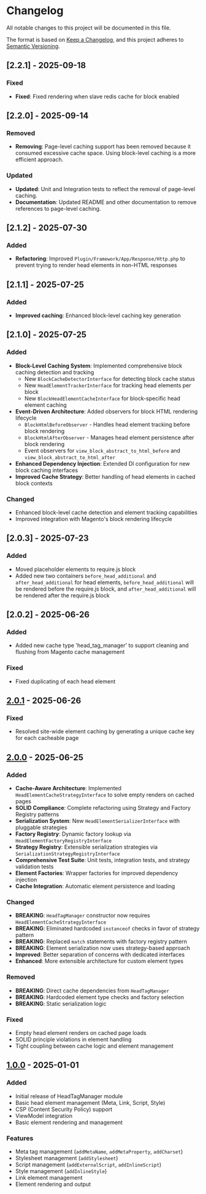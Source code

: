 # Changelog

All notable changes to this project will be documented in this file.

The format is based on [Keep a Changelog](https://keepachangelog.com/en/1.0.0/),
and this project adheres to [Semantic Versioning](https://semver.org/spec/v2.0.0.html).
## [2.2.1] - 2025-09-18

### Fixed
- **Fixed**: Fixed rendering when slave redis cache for block enabled

## [2.2.0] - 2025-09-14
### Removed
- **Removing**: Page-level caching support has been removed because it consumed excessive cache space. Using block-level caching is a more efficient approach.

### Updated
- **Updated**: Unit and Integration tests to reflect the removal of page-level caching.
- **Documentation**: Updated README and other documentation to remove references to page-level caching.

## [2.1.2] - 2025-07-30
### Added
- **Refactoring**: Improved `Plugin/Framework/App/Response/Http.php` to prevent trying to render head elements in non-HTML responses

## [2.1.1] - 2025-07-25
### Added
- **Improved caching**: Enhanced block-level caching key generation

## [2.1.0] - 2025-07-25
### Added
- **Block-Level Caching System**: Implemented comprehensive block caching detection and tracking
  - New `BlockCacheDetectorInterface` for detecting block cache status
  - New `HeadElementTrackerInterface` for tracking head elements per block
  - New `BlockHeadElementCacheInterface` for block-specific head element caching
- **Event-Driven Architecture**: Added observers for block HTML rendering lifecycle
  - `BlockHtmlBeforeObserver` - Handles head element tracking before block rendering
  - `BlockHtmlAfterObserver` - Manages head element persistence after block rendering
  - Event observers for `view_block_abstract_to_html_before` and `view_block_abstract_to_html_after`
- **Enhanced Dependency Injection**: Extended DI configuration for new block caching interfaces
- **Improved Cache Strategy**: Better handling of head elements in cached block contexts

### Changed
- Enhanced block-level cache detection and element tracking capabilities
- Improved integration with Magento's block rendering lifecycle

## [2.0.3] - 2025-07-23
### Added
- Moved placeholder elements to require.js block
- Added new two containers `before_head_additional` and `after_head_additional` for head elements, `before_head_additional` will be rendered before the require.js block, and `after_head_additional` will be rendered after the require.js block

## [2.0.2] - 2025-06-26
### Added
- Added new cache type 'head_tag_manager' to support cleaning and flushing from Magento cache management

### Fixed
- Fixed duplicating of each head element

## [2.0.1] - 2025-06-26
### Fixed
- Resolved site-wide element caching by generating a unique cache key for each cacheable page

## [2.0.0] - 2025-06-25

### Added
- **Cache-Aware Architecture**: Implemented `HeadElementCacheStrategyInterface` to solve empty renders on cached pages
- **SOLID Compliance**: Complete refactoring using Strategy and Factory Registry patterns
- **Serialization System**: New `HeadElementSerializerInterface` with pluggable strategies
- **Factory Registry**: Dynamic factory lookup via `HeadElementFactoryRegistryInterface`
- **Strategy Registry**: Extensible serialization strategies via `SerializationStrategyRegistryInterface`
- **Comprehensive Test Suite**: Unit tests, integration tests, and strategy validation tests
- **Element Factories**: Wrapper factories for improved dependency injection
- **Cache Integration**: Automatic element persistence and loading

### Changed
- **BREAKING**: `HeadTagManager` constructor now requires `HeadElementCacheStrategyInterface`
- **BREAKING**: Eliminated hardcoded `instanceof` checks in favor of strategy pattern
- **BREAKING**: Replaced `match` statements with factory registry pattern
- **BREAKING**: Element serialization now uses strategy-based approach
- **Improved**: Better separation of concerns with dedicated interfaces
- **Enhanced**: More extensible architecture for custom element types

### Removed
- **BREAKING**: Direct cache dependencies from `HeadTagManager`
- **BREAKING**: Hardcoded element type checks and factory selection
- **BREAKING**: Static serialization logic

### Fixed
- Empty head element renders on cached page loads
- SOLID principle violations in element handling
- Tight coupling between cache logic and element management


## [1.0.0] - 2025-01-01

### Added
- Initial release of HeadTagManager module
- Basic head element management (Meta, Link, Script, Style)
- CSP (Content Security Policy) support
- ViewModel integration
- Basic element rendering and management

### Features
- Meta tag management (`addMetaName`, `addMetaProperty`, `addCharset`)
- Stylesheet management (`addStylesheet`)
- Script management (`addExternalScript`, `addInlineScript`)
- Style management (`addInlineStyle`)
- Link element management
- Element rendering and output

[2.0.1]: https://github.com/hryvinskyi/magento2-head-tag-manager/compare/2.0.0...2.0.1
[2.0.0]: https://github.com/hryvinskyi/magento2-head-tag-manager/compare/1.0.0...2.0.0
[1.0.0]: https://github.com/hryvinskyi/magento2-head-tag-manager/releases/tag/1.0.0